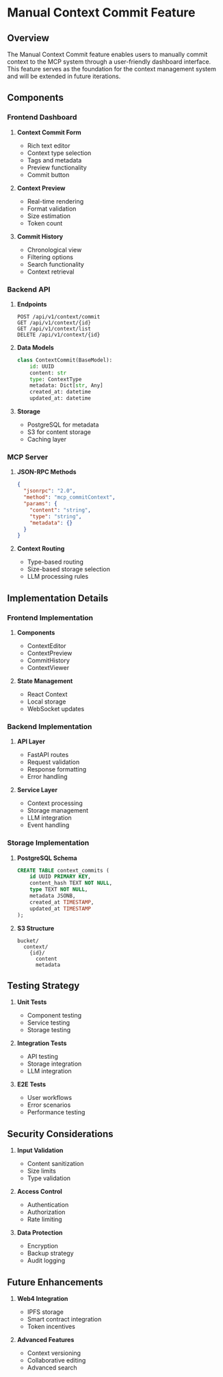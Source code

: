 # Manual Context Commit Feature

## Overview
The Manual Context Commit feature enables users to manually commit context to the MCP system through a user-friendly dashboard interface. This feature serves as the foundation for the context management system and will be extended in future iterations.

## Components

### Frontend Dashboard
1. **Context Commit Form**
   - Rich text editor
   - Context type selection
   - Tags and metadata
   - Preview functionality
   - Commit button

2. **Context Preview**
   - Real-time rendering
   - Format validation
   - Size estimation
   - Token count

3. **Commit History**
   - Chronological view
   - Filtering options
   - Search functionality
   - Context retrieval

### Backend API
1. **Endpoints**
   ```
   POST /api/v1/context/commit
   GET /api/v1/context/{id}
   GET /api/v1/context/list
   DELETE /api/v1/context/{id}
   ```

2. **Data Models**
   ```python
   class ContextCommit(BaseModel):
       id: UUID
       content: str
       type: ContextType
       metadata: Dict[str, Any]
       created_at: datetime
       updated_at: datetime
   ```

3. **Storage**
   - PostgreSQL for metadata
   - S3 for content storage
   - Caching layer

### MCP Server
1. **JSON-RPC Methods**
   ```json
   {
     "jsonrpc": "2.0",
     "method": "mcp_commitContext",
     "params": {
       "content": "string",
       "type": "string",
       "metadata": {}
     }
   }
   ```

2. **Context Routing**
   - Type-based routing
   - Size-based storage selection
   - LLM processing rules

## Implementation Details

### Frontend Implementation
1. **Components**
   - ContextEditor
   - ContextPreview
   - CommitHistory
   - ContextViewer

2. **State Management**
   - React Context
   - Local storage
   - WebSocket updates

### Backend Implementation
1. **API Layer**
   - FastAPI routes
   - Request validation
   - Response formatting
   - Error handling

2. **Service Layer**
   - Context processing
   - Storage management
   - LLM integration
   - Event handling

### Storage Implementation
1. **PostgreSQL Schema**
   ```sql
   CREATE TABLE context_commits (
       id UUID PRIMARY KEY,
       content_hash TEXT NOT NULL,
       type TEXT NOT NULL,
       metadata JSONB,
       created_at TIMESTAMP,
       updated_at TIMESTAMP
   );
   ```

2. **S3 Structure**
   ```
   bucket/
     context/
       {id}/
         content
         metadata
   ```

## Testing Strategy
1. **Unit Tests**
   - Component testing
   - Service testing
   - Storage testing

2. **Integration Tests**
   - API testing
   - Storage integration
   - LLM integration

3. **E2E Tests**
   - User workflows
   - Error scenarios
   - Performance testing

## Security Considerations
1. **Input Validation**
   - Content sanitization
   - Size limits
   - Type validation

2. **Access Control**
   - Authentication
   - Authorization
   - Rate limiting

3. **Data Protection**
   - Encryption
   - Backup strategy
   - Audit logging

## Future Enhancements
1. **Web4 Integration**
   - IPFS storage
   - Smart contract integration
   - Token incentives

2. **Advanced Features**
   - Context versioning
   - Collaborative editing
   - Advanced search 